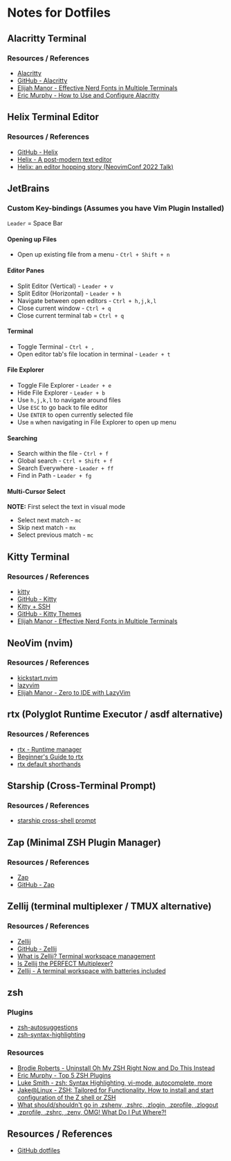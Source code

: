 # Notes for Dotfiles

## Alacritty Terminal

### Resources / References

- [Alacritty](https://alacritty.org/)
- [GitHub - Alacritty](https://github.com/alacritty/alacritty)
- [Elijah Manor - Effective Nerd Fonts in Multiple Terminals](https://www.youtube.com/watch?v=mQdB_kHyZn8)
- [Eric Murphy - How to Use and Configure Alacritty](https://www.youtube.com/watch?v=76GbxnD8wnM)

## Helix Terminal Editor

### Resources / References

- [GitHub - Helix](https://github.com/helix-editor/helix)
- [Helix - A post-modern text editor](https://helix-editor.com/)
- [Helix: an editor hopping story (NeovimConf 2022 Talk)](https://www.youtube.com/watch?v=tGYvUXYN-c0)

## JetBrains

### Custom Key-bindings (Assumes you have Vim Plugin Installed)

`Leader` = Space Bar

#### Opening up Files

- Open up existing file from a menu - `Ctrl + Shift + n`

#### Editor Panes

- Split Editor (Vertical) - `Leader + v`
- Split Editor (Horizontal) - `Leader + h`
- Navigate between open editors - `Ctrl + h,j,k,l`
- Close current window - `Ctrl + q`
- Close current terminal tab = `Ctrl + q`

#### Terminal

- Toggle Terminal - `Ctrl + ,`
- Open editor tab's file location in terminal - `Leader + t`

#### File Explorer

- Toggle File Explorer - `Leader + e`
- Hide File Explorer - `Leader + b`
- Use `h,j,k,l` to navigate around files
- Use `ESC` to go back to file editor
- Use `ENTER` to open currently selected file
- Use `m` when navigating in File Explorer to open up menu

#### Searching

- Search within the file - `Ctrl + f`
- Global search - `Ctrl + Shift + f`
- Search Everywhere - `Leader + ff`
- Find in Path - `Leader + fg`

#### Multi-Cursor Select

**NOTE:** First select the text in visual mode

- Select next match - `mc`
- Skip next match - `mx`
- Select previous match - `mc`

## Kitty Terminal

### Resources / References

- [kitty](https://sw.kovidgoyal.net/kitty/)
- [GitHub - Kitty](https://github.com/kovidgoyal/kitty)
- [Kitty + SSH](https://sw.kovidgoyal.net/kitty/kittens/ssh/#truly-convenient-ssh)
- [GitHub - Kitty Themes](https://github.com/dexpota/kitty-themes)
- [Elijah Manor - Effective Nerd Fonts in Multiple Terminals](https://www.youtube.com/watch?v=mQdB_kHyZn8)

## NeoVim (nvim)

### Resources / References
- [kickstart.nvim](https://github.com/nvim-lua/kickstart.nvim)
- [lazyvim](https://www.lazyvim.org/)
- [Elijah Manor - Zero to IDE with LazyVim](https://www.youtube.com/watch?v=N93cTbtLCIM)

## rtx (Polyglot Runtime Executor / asdf alternative)

### Resources / References

- [rtx - Runtime manager](https://github.com/jdxcode/rtx)
- [Beginner's Guide to rtx](https://dev.to/jdxcode/beginners-guide-to-rtx-ac4)
- [rtx default shorthands](https://github.com/jdxcode/rtx/blob/main/src/default_shorthands.rs)

## Starship (Cross-Terminal Prompt)

### Resources / References
- [starship cross-shell prompt](https://starship.rs/)

## Zap (Minimal ZSH Plugin Manager)

### Resources / References

- [Zap](https://www.zapzsh.org/)
- [GitHub - Zap](https://github.com/zap-zsh/zap)


## Zellij (terminal multiplexer / TMUX alternative)

### Resources / References

- [Zellij](https://zellij.dev/)
- [GitHub - Zellij](https://github.com/zellij-org/zellij)
- [What is Zellij? Terminal workspace management](https://www.youtube.com/watch?v=gtjPeTCkm-8)
- [Is Zellij the PERFECT Multiplexer?](https://www.youtube.com/watch?v=BjfMWqy1hnw)
- [Zellij - A terminal workspace with batteries included](https://www.youtube.com/watch?v=nBL_8KsTA5g)

## zsh

### Plugins

- [zsh-autosuggestions](https://github.com/zsh-users/zsh-autosuggestions)
- [zsh-syntax-highlighting](https://github.com/zsh-users/zsh-syntax-highlighting)

### Resources

- [Brodie Roberts - Uninstall Oh My ZSH Right Now and Do This Instead](https://www.youtube.com/watch?v=21_WkzBErQk)
- [Eric Murphy - Top 5 ZSH Plugins](https://www.youtube.com/watch?v=wHnMd8uz6j0)
- [Luke Smith - zsh: Syntax Highlighting, vi-mode, autocomplete, more](https://www.youtube.com/watch?v=eLEo4OQ-cuQ)
- [Jake@Linux - ZSH: Tailored for Functionality. How to install and start configuration of the Z shell or ZSH](https://www.youtube.com/watch?v=Kt8MCkM2d7M)
- [What should/shouldn't go in .zshenv, .zshrc, .zlogin, .zprofile, .zlogout](https://unix.stackexchange.com/questions/71253/what-should-shouldnt-go-in-zshenv-zshrc-zlogin-zprofile-zlogout)
- [.zprofile, .zshrc, .zenv, OMG! What Do I Put Where?!](https://www.zerotohero.dev/zshell-startup-files/)

## Resources / References

- [GitHub dotfiles](https://dotfiles.github.io/)